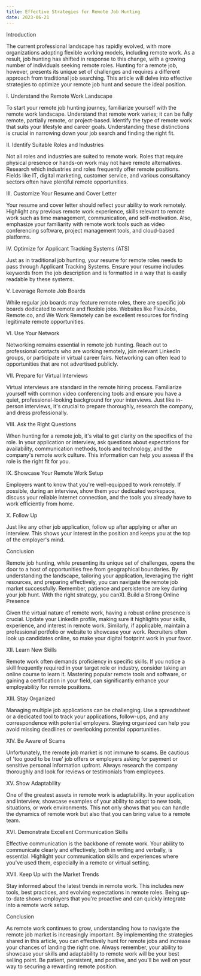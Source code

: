 ```yaml
---
title: Effective Strategies for Remote Job Hunting
date: 2023-06-21
---
```

Introduction

The current professional landscape has rapidly evolved, with more organizations adopting flexible working models, including remote work. As a result, job hunting has shifted in response to this change, with a growing number of individuals seeking remote roles. Hunting for a remote job, however, presents its unique set of challenges and requires a different approach from traditional job searching. This article will delve into effective strategies to optimize your remote job hunt and secure the ideal position.

I. Understand the Remote Work Landscape

To start your remote job hunting journey, familiarize yourself with the remote work landscape. Understand that remote work varies; it can be fully remote, partially remote, or project-based. Identify the type of remote work that suits your lifestyle and career goals. Understanding these distinctions is crucial in narrowing down your job search and finding the right fit.

II. Identify Suitable Roles and Industries

Not all roles and industries are suited to remote work. Roles that require physical presence or hands-on work may not have remote alternatives. Research which industries and roles frequently offer remote positions. Fields like IT, digital marketing, customer service, and various consultancy sectors often have plentiful remote opportunities.

III. Customize Your Resume and Cover Letter

Your resume and cover letter should reflect your ability to work remotely. Highlight any previous remote work experience, skills relevant to remote work such as time management, communication, and self-motivation. Also, emphasize your familiarity with remote work tools such as video conferencing software, project management tools, and cloud-based platforms.

IV. Optimize for Applicant Tracking Systems (ATS)

Just as in traditional job hunting, your resume for remote roles needs to pass through Applicant Tracking Systems. Ensure your resume includes keywords from the job description and is formatted in a way that is easily readable by these systems.

V. Leverage Remote Job Boards

While regular job boards may feature remote roles, there are specific job boards dedicated to remote and flexible jobs. Websites like FlexJobs, Remote.co, and We Work Remotely can be excellent resources for finding legitimate remote opportunities.

VI. Use Your Network

Networking remains essential in remote job hunting. Reach out to professional contacts who are working remotely, join relevant LinkedIn groups, or participate in virtual career fairs. Networking can often lead to opportunities that are not advertised publicly.

VII. Prepare for Virtual Interviews

Virtual interviews are standard in the remote hiring process. Familiarize yourself with common video conferencing tools and ensure you have a quiet, professional-looking background for your interviews. Just like in-person interviews, it's crucial to prepare thoroughly, research the company, and dress professionally.

VIII. Ask the Right Questions

When hunting for a remote job, it's vital to get clarity on the specifics of the role. In your application or interview, ask questions about expectations for availability, communication methods, tools and technology, and the company's remote work culture. This information can help you assess if the role is the right fit for you.

IX. Showcase Your Remote Work Setup

Employers want to know that you're well-equipped to work remotely. If possible, during an interview, show them your dedicated workspace, discuss your reliable internet connection, and the tools you already have to work efficiently from home.

X. Follow Up

Just like any other job application, follow up after applying or after an interview. This shows your interest in the position and keeps you at the top of the employer's mind.

Conclusion

Remote job hunting, while presenting its unique set of challenges, opens the door to a host of opportunities free from geographical boundaries. By understanding the landscape, tailoring your application, leveraging the right resources, and preparing effectively, you can navigate the remote job market successfully. Remember, patience and persistence are key during your job hunt. With the right strategy, you canXI. Build a Strong Online Presence

Given the virtual nature of remote work, having a robust online presence is crucial. Update your LinkedIn profile, making sure it highlights your skills, experience, and interest in remote work. Similarly, if applicable, maintain a professional portfolio or website to showcase your work. Recruiters often look up candidates online, so make your digital footprint work in your favor.

XII. Learn New Skills

Remote work often demands proficiency in specific skills. If you notice a skill frequently required in your target role or industry, consider taking an online course to learn it. Mastering popular remote tools and software, or gaining a certification in your field, can significantly enhance your employability for remote positions.

XIII. Stay Organized

Managing multiple job applications can be challenging. Use a spreadsheet or a dedicated tool to track your applications, follow-ups, and any correspondence with potential employers. Staying organized can help you avoid missing deadlines or overlooking potential opportunities.

XIV. Be Aware of Scams

Unfortunately, the remote job market is not immune to scams. Be cautious of 'too good to be true' job offers or employers asking for payment or sensitive personal information upfront. Always research the company thoroughly and look for reviews or testimonials from employees.

XV. Show Adaptability

One of the greatest assets in remote work is adaptability. In your application and interview, showcase examples of your ability to adapt to new tools, situations, or work environments. This not only shows that you can handle the dynamics of remote work but also that you can bring value to a remote team.

XVI. Demonstrate Excellent Communication Skills

Effective communication is the backbone of remote work. Your ability to communicate clearly and effectively, both in writing and verbally, is essential. Highlight your communication skills and experiences where you've used them, especially in a remote or virtual setting.

XVII. Keep Up with the Market Trends

Stay informed about the latest trends in remote work. This includes new tools, best practices, and evolving expectations in remote roles. Being up-to-date shows employers that you're proactive and can quickly integrate into a remote work setup.

Conclusion

As remote work continues to grow, understanding how to navigate the remote job market is increasingly important. By implementing the strategies shared in this article, you can effectively hunt for remote jobs and increase your chances of landing the right one. Always remember, your ability to showcase your skills and adaptability to remote work will be your best selling point. Be patient, persistent, and positive, and you'll be well on your way to securing a rewarding remote position.